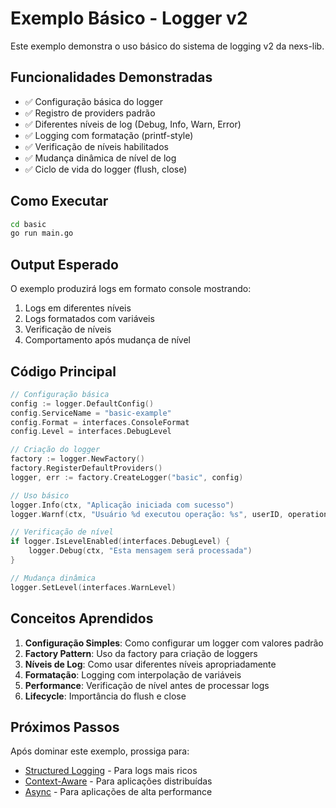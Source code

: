 # Exemplo Básico - Logger v2

Este exemplo demonstra o uso básico do sistema de logging v2 da nexs-lib.

## Funcionalidades Demonstradas

- ✅ Configuração básica do logger
- ✅ Registro de providers padrão
- ✅ Diferentes níveis de log (Debug, Info, Warn, Error)
- ✅ Logging com formatação (printf-style)
- ✅ Verificação de níveis habilitados
- ✅ Mudança dinâmica de nível de log
- ✅ Ciclo de vida do logger (flush, close)

## Como Executar

```bash
cd basic
go run main.go
```

## Output Esperado

O exemplo produzirá logs em formato console mostrando:
1. Logs em diferentes níveis
2. Logs formatados com variáveis
3. Verificação de níveis
4. Comportamento após mudança de nível

## Código Principal

```go
// Configuração básica
config := logger.DefaultConfig()
config.ServiceName = "basic-example"
config.Format = interfaces.ConsoleFormat
config.Level = interfaces.DebugLevel

// Criação do logger
factory := logger.NewFactory()
factory.RegisterDefaultProviders()
logger, err := factory.CreateLogger("basic", config)

// Uso básico
logger.Info(ctx, "Aplicação iniciada com sucesso")
logger.Warnf(ctx, "Usuário %d executou operação: %s", userID, operation)

// Verificação de nível
if logger.IsLevelEnabled(interfaces.DebugLevel) {
    logger.Debug(ctx, "Esta mensagem será processada")
}

// Mudança dinâmica
logger.SetLevel(interfaces.WarnLevel)
```

## Conceitos Aprendidos

1. **Configuração Simples**: Como configurar um logger com valores padrão
2. **Factory Pattern**: Uso da factory para criação de loggers
3. **Níveis de Log**: Como usar diferentes níveis apropriadamente
4. **Formatação**: Logging com interpolação de variáveis
5. **Performance**: Verificação de nível antes de processar logs
6. **Lifecycle**: Importância do flush e close

## Próximos Passos

Após dominar este exemplo, prossiga para:
- [Structured Logging](../structured/) - Para logs mais ricos
- [Context-Aware](../context-aware/) - Para aplicações distribuídas
- [Async](../async/) - Para aplicações de alta performance
